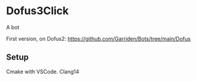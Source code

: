 # Dofus3Click

A bot

First version, on Dofus2: https://github.com/Garriden/Bots/tree/main/Dofus


## Setup

Cmake with VSCode. Clang14